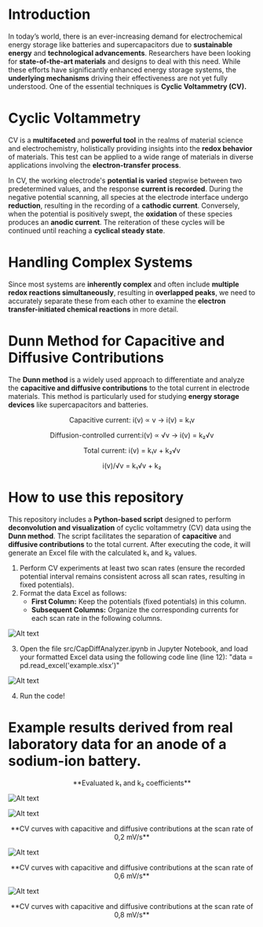 # Introduction
In today’s world, there is an ever-increasing demand for electrochemical energy storage like batteries and supercapacitors due to **sustainable energy** and **technological advancements**. Researchers have been looking for **state-of-the-art materials** and designs to deal with this need. While these efforts have significantly enhanced energy storage systems, the **underlying mechanisms** driving their effectiveness are not yet fully understood. One of the essential techniques is **Cyclic Voltammetry (CV).**

# Cyclic Voltammetry
CV is a **multifaceted** and **powerful tool** in the realms of material science and electrochemistry, holistically providing insights into the **redox behavior** of materials. This test can be applied to a wide range of materials in diverse applications involving the **electron-transfer process**. 

In CV, the working electrode's **potential is varied** stepwise between two predetermined values, and the response **current is recorded**. During the negative potential scanning, all species at the electrode interface undergo **reduction**, resulting in the recording of a **cathodic current**. Conversely, when the potential is positively swept, the **oxidation** of these species produces an **anodic current**. The reiteration of these cycles will be continued until reaching a **cyclical steady state**. 

# Handling Complex Systems
Since most systems are **inherently complex** and often include **multiple redox reactions simultaneously**, resulting in **overlapped peaks**, we need to accurately separate these from each other to examine the **electron transfer-initiated chemical reactions** in more detail.

# Dunn Method for Capacitive and Diffusive Contributions
The **Dunn method** is a widely used approach to differentiate and analyze the **capacitive and diffusive contributions** to the total current in electrode materials. This method is particularly used for studying **energy storage devices** like supercapacitors and batteries.

<p align="center">
Capacitive current: i(v) ∝ v → i(v) = k₁v
</p>

<p align="center">
Diffusion-controlled current:i(v) ∝ √v → i(v) = k₂√v
</p>

<p align="center">
Total current: i(v) = k₁v + k₂√v
</p>

<p align="center">
i(v)/√v = k₁√v + k₂
</p>


# How to use this repository
This repository includes a **Python-based script** designed to perform **deconvolution and visualization** of cyclic voltammetry (CV) data using the **Dunn method**. The script facilitates the separation of **capacitive** and **diffusive contributions** to the total current. After executing the code, it will generate an Excel file with the calculated k₁ and k₂ values.
1. Perform CV experiments at least two scan rates (ensure the recorded potential interval remains consistent across all scan rates, resulting in fixed potentials).
2. Format the data Excel as follows:
   - **First Column:** Keep the potentials (fixed potentials) in this column.
   - **Subsequent Columns:** Organize the corresponding currents for each scan rate in the following columns.
  
   
![Alt text](images/Picture1.png)

3. Open the file src/CapDiffAnalyzer.ipynb in Jupyter Notebook, and load your formatted Excel data using the following code line (line 12): "data = pd.read_excel('example.xlsx')"

![Alt text](images/Picture2.png)

4. Run the code!








# Example results derived from real laboratory data for an anode of a sodium-ion battery.

<p align="center">
          **Evaluated k₁ and k₂ coefficients**
</p>



   ![Alt text](images/Picture3.png)

![Alt text](images/Picture4.png)

<p align="center">
          **CV curves with capacitive and diffusive contributions at the scan rate of 0,2 mV/s**
</p>

![Alt text](images/Picture5.png)

<p align="center">
          **CV curves with capacitive and diffusive contributions at the scan rate of 0,6 mV/s**
</p>

![Alt text](images/Picture6.png)

<p align="center">
          **CV curves with capacitive and diffusive contributions at the scan rate of 0,8 mV/s**
</p>

